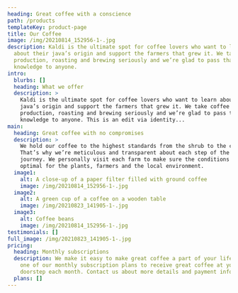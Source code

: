 ```yaml
---
heading: Great coffee with a conscience
path: /products
templateKey: product-page
title: Our Coffee
image: /img/20210814_152956-1-.jpg
description: Kaldi is the ultimate spot for coffee lovers who want to learn
  about their java’s origin and support the farmers that grew it. We take coffee
  production, roasting and brewing seriously and we’re glad to pass that
  knowledge to anyone.
intro:
  blurbs: []
  heading: What we offer
  description: >
    Kaldi is the ultimate spot for coffee lovers who want to learn about their
    java’s origin and support the farmers that grew it. We take coffee
    production, roasting and brewing seriously and we’re glad to pass that
    knowledge to anyone. This is an edit via identity...
main:
  heading: Great coffee with no compromises
  description: >
    We hold our coffee to the highest standards from the shrub to the cup.
    That’s why we’re meticulous and transparent about each step of the coffee’s
    journey. We personally visit each farm to make sure the conditions are
    optimal for the plants, farmers and the local environment.
  image1:
    alt: A close-up of a paper filter filled with ground coffee
    image: /img/20210814_152956-1-.jpg
  image2:
    alt: A green cup of a coffee on a wooden table
    image: /img/20210823_141905-1-.jpg
  image3:
    alt: Coffee beans
    image: /img/20210814_152956-1-.jpg
testimonials: []
full_image: /img/20210823_141905-1-.jpg
pricing:
  heading: Monthly subscriptions
  description: We make it easy to make great coffee a part of your life. Choose
    one of our monthly subscription plans to receive great coffee at your
    doorstep each month. Contact us about more details and payment info.
  plans: []
---
```

